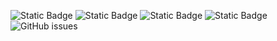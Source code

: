![Static Badge](https://img.shields.io/badge/blacklists-60-000000) ![Static Badge](https://img.shields.io/badge/blacklisted-3094247-cc0000) ![Static Badge](https://img.shields.io/badge/whitelisted-2244-00CC00) ![Static Badge](https://img.shields.io/badge/streaming_blacklist-28107-000000) ![GitHub issues](https://img.shields.io/github/issues/fabriziosalmi/blacklists)
